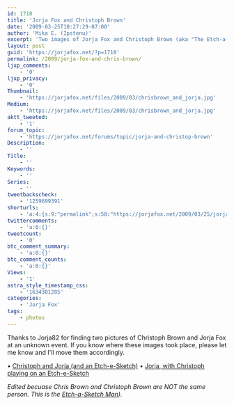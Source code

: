 ```yaml
---
id: 1718
title: 'Jorja Fox and Christoph Brown'
date: '2009-03-25T10:27:29-07:00'
author: 'Mika E. (Ipstenu)'
excerpt: 'Two images of Jorja Fox and Christoph Brown (aka "The Etch-a-Sketch Man") at an unknown event.'
layout: post
guid: 'https://jorjafox.net/?p=1718'
permalink: /2009/jorja-fox-and-chris-brown/
ljxp_comments:
    - '0'
ljxp_privacy:
    - '0'
Thumbnail:
    - 'https://jorjafox.net/files/2009/03/chrisbrown_and_jorja.jpg'
Medium:
    - 'https://jorjafox.net/files/2009/03/chrisbrown_and_jorja.jpg'
aktt_tweeted:
    - '1'
forum_topic:
    - 'https://jorjafox.net/forums/topic/jorja-and-christop-brown'
Description:
    - ''
Title:
    - ''
Keywords:
    - ''
Series:
    - ''
tweetbackscheck:
    - '1259699391'
shorturls:
    - 'a:4:{s:9:"permalink";s:58:"https://jorjafox.net/2009/03/25/jorja-fox-and-chris-brown/";s:7:"tinyurl";s:25:"http://tinyurl.com/djgxv7";s:4:"isgd";s:18:"http://is.gd/53Fxw";s:5:"bitly";s:20:"http://bit.ly/7dpty7";}'
twittercomments:
    - 'a:0:{}'
tweetcount:
    - '0'
btc_comment_summary:
    - 'a:0:{}'
btc_comment_counts:
    - 'a:0:{}'
Views:
    - '1'
astra_style_timestamp_css:
    - '1634381285'
categories:
    - 'Jorja Fox'
tags:
    - photos
---
```


Thanks to Jorja82 for finding two pictures of Christoph Brown and Jorja Fox at an unknown event.  If you know where these images took place, please let me know and I'll move them accordingly.

&bull; <a href="https://jorjafox.net/gallery/unknown/chrisbrown_01.jpg">Christoph and Jorja (and an Etch-e-Sketch)</a>
&bull; <a href="https://jorjafox.net/gallery/unknown/chrisbrown_02.jpg">Jorja, with Christoph playing on an Etch-e-Sketch</a>

_Edited becuase Chris Brown and Christoph Brown are NOT the same person.  This is the <a href="http://www.etchu.com/">Etch-a-Sketch Man</a>)._
